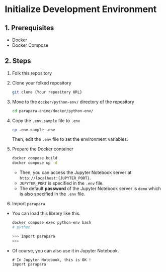 # Initialize Development Environment

## 1. Prerequisites

- Docker
- Docker Compose

## 2. Steps

1. Folk this repository

2. Clone your folked repository

    ```bash
    git clone {Your repository URL}
    ```

3. Move to the `docker/python-env/` directory of the repository

    ```bash
    cd parapara-anime/docker/python-env/
    ```

4. Copy the `.env.sample` file to `.env`

    ```bash
    cp .env.sample .env
    ```

    Then, edit the `.env` file to set the environment variables.

5. Prepare the Docker container

    ```bash
    docker compose build
    docker compose up -d
    ```

    - Then, you can access the Jupyter Notebook server at `http://localhost:{JUPYTER_PORT}`.
    - `JUPYTER_PORT` is specified in the `.env` file.
    - The default **password** of the Jupyter Notebook server is `demo` which is also specified in the `.env` file.

6. Import `parapara`

- You can load this library like this.

    ```bash
    docker compose exec python-env bash
    # python

    >>> import parapara
    >>>
    ```

- Of course, you can also use it in Jupyter Notebook.

    ```
    # In Jupyter Notebook, this is OK !
    import parapara
    ```

